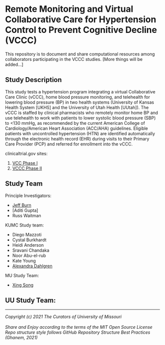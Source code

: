 # Remote Monitoring and Virtual Collaborative Care for Hypertension Control to Prevent Cognitive Decline (VCCC)

This repository is to document and share computational resources among collaborators participating in the VCCC studies. 
[More things will be added...]


## Study Description

This study tests a hypertension program integrating a virtual Collaborative Care Clinic (vCCC), home blood pressure monitoring, and telehealth for lowering blood pressure (BP) in two health systems (University of Kansas Health System [UKHS] and the University of Utah Health [UUtah]). The vCCC is staffed by clinical pharmacists who remotely monitor home BP and use telehealth to work with patients to lower systolic blood pressure (SBP) to <130 mmHg, as recommended by the current American College of Cardiology/American Heart Association (ACC/AHA) guidelines. Eligible patients with uncontrolled hypertension (HTN) are identified automatically through the electronic health record (EHR) during visits to their Primary Care Provider (PCP) and referred for enrollment into the vCCC.

clinicaltrial.gov sites: 
1. [VCC Phase I](https://clinicaltrials.gov/ct2/show/NCT04585880?term=Remote+Monitoring+and+Virtual+Collaborative+Care+for+Hypertension+Control+to+Prevent+Cognitive+Decline&draw=2&rank=2)
2. [VCCC Phase II](https://clinicaltrials.gov/ct2/show/NCT05138601?term=Remote+Monitoring+and+Virtual+Collaborative+Care+for+Hypertension+Control+to+Prevent+Cognitive+Decline&draw=2&rank=1)

## Study Team
Principle Investigators:
- [Jeff Burn]()
- [Aditi Gupta]
- Russ Waitman

KUMC Study team: 
- Diego Mazzoti
- Cystal Burkhardt
- Heidi Anderson
- Sravani Chandaka
- Noor Abu-el-rub
- Kate Young
- [Alexandra Dahlgren](mailto:adahlgren@kumc.edu)

MU Study Team: 
- [Xing Song](mailto:xsm7f@health.missouri.edu)

UU Study Team: 
- 



******************************************************************************
*Copyright (c) 2021 The Curators of University of Missouri*</br>     
*Share and Enjoy according to the terms of the MIT Open Source License*</br>
*Repo structure style follows GitHub Repository Structure Best Practices (Ghanem, 2021)*</br>